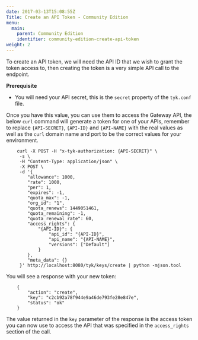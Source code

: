 ```yaml
---
date: 2017-03-13T15:08:55Z
Title: Create an API Token - Community Edition
menu:
  main:
    parent: Community Edition
    identifier: community-edition-create-api-token
weight: 2
---
```


To create an API token, we will need the API ID that we wish to grant the token access to, then creating the token is a very simple API call to the endpoint.

**Prerequisite**

*   You will need your API secret, this is the `secret` property of the `tyk.conf` file.

Once you have this value, you can use them to access the Gateway API, the below `curl` command will generate a token for one of your APIs, remember to replace `{API-SECRET}`, `{API-ID}` and `{API-NAME}` with the real values as well as the `curl` domain name and port to be the correct values for your environment.

```{.copyWrapper}
    curl -X POST -H "x-tyk-authorization: {API-SECRET}" \
     -s \
     -H "Content-Type: application/json" \
     -X POST \
     -d '{
        "allowance": 1000,
        "rate": 1000,
        "per": 1,
        "expires": -1,
        "quota_max": -1,
        "org_id": "1",
        "quota_renews": 1449051461,
        "quota_remaining": -1,
        "quota_renewal_rate": 60,
        "access_rights": {
            "{API-ID}": {
                "api_id": "{API-ID}",
                "api_name": "{API-NAME}",
                "versions": ["Default"]
            }
        },
        "meta_data": {}
     }' http://localhost:8080/tyk/keys/create | python -mjson.tool
```

You will see a response with your new token:

```
    {
        "action": "create",
        "key": "c2cb92a78f944e9a46de793fe28e847e",
        "status": "ok"
    }
```

The value returned in the `key` parameter of the response is the access token you can now use to access the API that was specified in the `access_rights` section of the call.